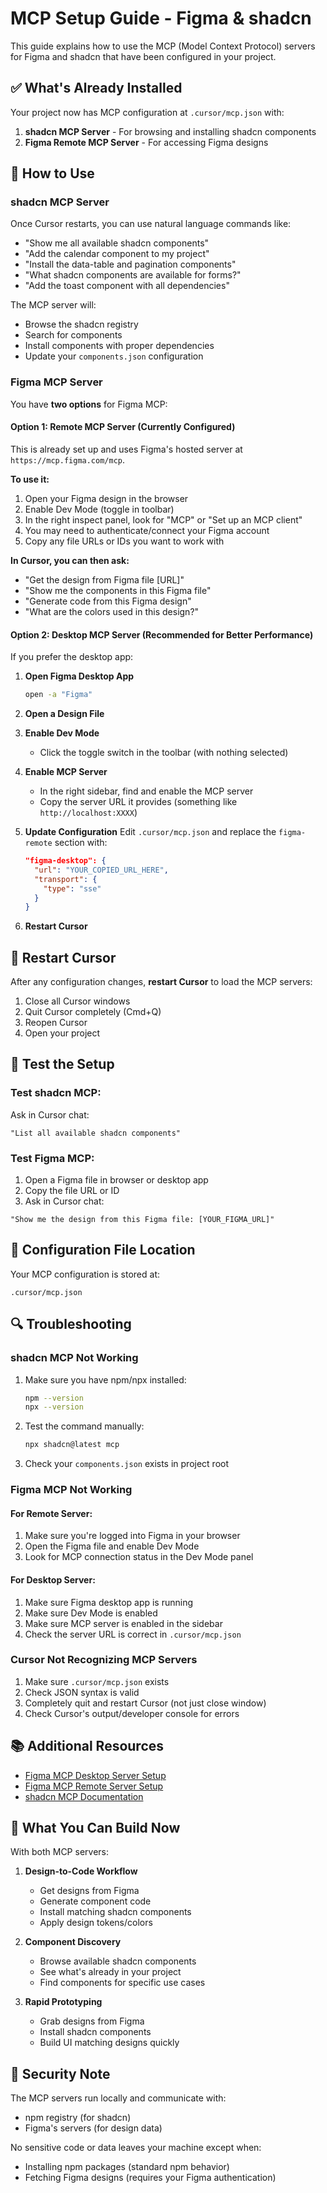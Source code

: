 # MCP Setup Guide - Figma & shadcn

This guide explains how to use the MCP (Model Context Protocol) servers for Figma and shadcn that have been configured in your project.

## ✅ What's Already Installed

Your project now has MCP configuration at `.cursor/mcp.json` with:

1. **shadcn MCP Server** - For browsing and installing shadcn components
2. **Figma Remote MCP Server** - For accessing Figma designs

## 🎯 How to Use

### shadcn MCP Server

Once Cursor restarts, you can use natural language commands like:

- "Show me all available shadcn components"
- "Add the calendar component to my project"
- "Install the data-table and pagination components"
- "What shadcn components are available for forms?"
- "Add the toast component with all dependencies"

The MCP server will:
- Browse the shadcn registry
- Search for components
- Install components with proper dependencies
- Update your `components.json` configuration

### Figma MCP Server

You have **two options** for Figma MCP:

#### Option 1: Remote MCP Server (Currently Configured)

This is already set up and uses Figma's hosted server at `https://mcp.figma.com/mcp`.

**To use it:**

1. Open your Figma design in the browser
2. Enable Dev Mode (toggle in toolbar)
3. In the right inspect panel, look for "MCP" or "Set up an MCP client"
4. You may need to authenticate/connect your Figma account
5. Copy any file URLs or IDs you want to work with

**In Cursor, you can then ask:**
- "Get the design from Figma file [URL]"
- "Show me the components in this Figma file"
- "Generate code from this Figma design"
- "What are the colors used in this design?"

#### Option 2: Desktop MCP Server (Recommended for Better Performance)

If you prefer the desktop app:

1. **Open Figma Desktop App**
   ```bash
   open -a "Figma"
   ```

2. **Open a Design File**

3. **Enable Dev Mode**
   - Click the toggle switch in the toolbar (with nothing selected)

4. **Enable MCP Server**
   - In the right sidebar, find and enable the MCP server
   - Copy the server URL it provides (something like `http://localhost:XXXX`)

5. **Update Configuration**
   Edit `.cursor/mcp.json` and replace the `figma-remote` section with:
   ```json
   "figma-desktop": {
     "url": "YOUR_COPIED_URL_HERE",
     "transport": {
       "type": "sse"
     }
   }
   ```

6. **Restart Cursor**

## 🔄 Restart Cursor

After any configuration changes, **restart Cursor** to load the MCP servers:

1. Close all Cursor windows
2. Quit Cursor completely (Cmd+Q)
3. Reopen Cursor
4. Open your project

## 🧪 Test the Setup

### Test shadcn MCP:

Ask in Cursor chat:
```
"List all available shadcn components"
```

### Test Figma MCP:

1. Open a Figma file in browser or desktop app
2. Copy the file URL or ID
3. Ask in Cursor chat:
```
"Show me the design from this Figma file: [YOUR_FIGMA_URL]"
```

## 📝 Configuration File Location

Your MCP configuration is stored at:
```
.cursor/mcp.json
```

## 🔍 Troubleshooting

### shadcn MCP Not Working

1. Make sure you have npm/npx installed:
   ```bash
   npm --version
   npx --version
   ```

2. Test the command manually:
   ```bash
   npx shadcn@latest mcp
   ```

3. Check your `components.json` exists in project root

### Figma MCP Not Working

#### For Remote Server:
1. Make sure you're logged into Figma in your browser
2. Open the Figma file and enable Dev Mode
3. Look for MCP connection status in the Dev Mode panel

#### For Desktop Server:
1. Make sure Figma desktop app is running
2. Make sure Dev Mode is enabled
3. Make sure MCP server is enabled in the sidebar
4. Check the server URL is correct in `.cursor/mcp.json`

### Cursor Not Recognizing MCP Servers

1. Make sure `.cursor/mcp.json` exists
2. Check JSON syntax is valid
3. Completely quit and restart Cursor (not just close window)
4. Check Cursor's output/developer console for errors

## 📚 Additional Resources

- [Figma MCP Desktop Server Setup](https://help.figma.com/hc/en-us/articles/35281186390679)
- [Figma MCP Remote Server Setup](https://help.figma.com/hc/en-us/articles/35281350665623)
- [shadcn MCP Documentation](https://ui.shadcn.com/docs/mcp)

## 🎉 What You Can Build Now

With both MCP servers:

1. **Design-to-Code Workflow**
   - Get designs from Figma
   - Generate component code
   - Install matching shadcn components
   - Apply design tokens/colors

2. **Component Discovery**
   - Browse available shadcn components
   - See what's already in your project
   - Find components for specific use cases

3. **Rapid Prototyping**
   - Grab designs from Figma
   - Install shadcn components
   - Build UI matching designs quickly

## 🔐 Security Note

The MCP servers run locally and communicate with:
- npm registry (for shadcn)
- Figma's servers (for design data)

No sensitive code or data leaves your machine except when:
- Installing npm packages (standard npm behavior)
- Fetching Figma designs (requires your Figma authentication)

